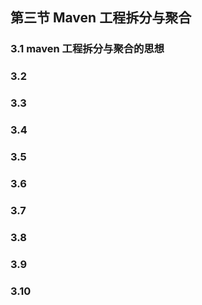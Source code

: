 ## 第三节 Maven 工程拆分与聚合


### 3.1 maven 工程拆分与聚合的思想


### 3.2 

### 3.3 

### 3.4 

### 3.5 

### 3.6 


### 3.7 

### 3.8 


### 3.9 

### 3.10 




































































